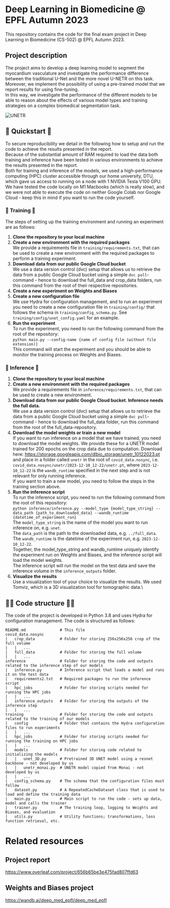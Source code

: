 # Deep Learning in Biomedicine @ EPFL Autumn 2023
This repository contains the code for the final exam project in Deep Learning in Biomedicine (CS-502) @ EPFL Autumn 2023.

## Project description
The project aims to develop a deep learning model to segment the myocardium vasculature and investigate the performance difference between the traditional U-Net and the more novel U-NETR on this task. Moreover, we implement the possibility of using a pre-trained model that we report results for using fine-tuning.\
In this way, we investigate the performance of the different models to be able to reason about the effects of various model types and training strategies on a complex biomedical segmentation task.

![UNETR]([https://media.giphy.com/media/vFKqnCdLPNOKc/giphy.gif](https://github.com/JohanKnarreborg/DEEP_BIOMED/blob/main/UNETR_output.gif?raw=true))

## 🚀 Quickstart 🚀
To secure reproducibility we detail in the following how to setup and run the code to achieve the results presented in the report.\
Because of the substantial amount of RAM required to load the data both training and inference have been tested in various environments to achieve the results presented in the report.\
Both for training and inference of the models, we used a high-performance computing (HPC) cluster accessible through our home university, DTU, which gave us access to running on a node with 1 NVIDIA Tesla V100 GPU.\
We have tested the code locally on M1 Macbooks (which is really slow), and we were not able to execute the code on neither Google Colab nor Google Cloud - keep this in mind if you want to run the code yourself.
### 🚂 Training 🚂
The steps of setting up the training environment and running an experiment are as follows:
1. **Clone the repository to your local machine**
2. **Create a new environment with the required packages**\
    We provide a requirements file in `training/requirements.txt`, that can be used to create a new environment with the required packages to perform a training experiment.
3. **Download data from our public Google Cloud bucket**\
    We use a data version control (dvc) setup that allows us to retrieve the data from a public Google Cloud bucket using a simple `dvc pull`-command - hence to download the full_data and crop_data folders, run this command from the root of their respective repositories.
4. **Create a new experiment on Weights and Biases**
5. **Create a new configuration file**\
    We use Hydra for configuration management, and to run an experiment you need to create a new configuration file in `training/config/` that follows the schema in `training/config_schema.py`. See `training/config/unet_config.yaml` for an example.
6. **Run the experiment**\
    To run the experiment, you need to run the following command from the root of the repository:\
    `python main.py --config-name {name of config file (without file extension)}`\
    This command will start the experiment and you should be able to monitor the training process on Weights and Biases.

### 🧠 Inference 🧠
1. **Clone the repository to your local machine**
2. **Create a new environment with the required packages**\
    We provide a requirements file in `inference/requirements.txt`, that can be used to create a new environment.
3. **Download data from our public Google Cloud bucket. Inference needs the full data.**\
    We use a data version control (dvc) setup that allows us to retrieve the data from a public Google Cloud bucket using a simple `dvc pull`-command - hence to download the full_data folder, run this command from the root of the full_data-repository.
4. **Download the model weights or train a new model**\
    If you want to run inference on a model that we have trained, you need to download the model weights. We provide these for a UNETR model trained for 200 epochs on the crop data due to computation. Download here: https://storage.googleapis.com/dlbio_storage/unetr_10122023.pt and place in a folder called `unetr` in the root of `covid_data.nosync`, i.e. `covid_data.nosync/unetr/2023-12-10_12-22/unetr.pt`, where `2023-12-10_12-22` is the `wandb_runtime` specified in the next step and is not relevant for only running inference.\
    If you want to train a new model, you need to follow the steps in the training section above.
5. **Run the inference script**\
    To run the inference script, you need to run the following command from the root of this repository:\
    `python inference/inference.py --model_type {model_type_string} --data_path {path_to_downloaded_data} --wandb_runtime {datetime_of_experiment_run}`\
    The `model_type_string` is the name of the model you want to run inference on, e.g. `unet`.\
    The `data_path` is the path to the downloaded data, e.g. `../full_data`.\
    The `wandb_runtime` is the datetime of the experiment run, e.g. `2023-12-10_12-22`.\
    Together, the model_type_string and wandb_runtime uniquely identify the experiment run on Weights and Biases, and the inference script will load the model weights.\
    The inference script will run the model on the test data and save the inference volume in the `inference_outputs` folder.
6. **Visualize the results**\
    Use a visualization tool of your choice to visualize the results. We used Tomviz, which is a 3D visualization tool for tomographic data.\

## 👨‍💻 Code structure 👩‍💻
The code of the project is developed in Python 3.8 and uses Hydra for configuration management. The code is structured as follows:
    
```
README.md               # This file
covid_data.nosync
|   crop_data           # Folder for storing 256x256x256 crop of the full volume
|   |   ...
|   full_data           # Folder for storing the full volume
|   |   ...
inference               # Folder for storing the code and outputs related to the inference step of our models
|   inference.py        # Inference script that loads a model and runs it on the test data
|   requirements2.txt   # Required packages to run the inference script
|   hpc_jobs            # Folder for storing scripts needed for running the HPC jobs
|   |   ...
|   inference_outputs   # Folder for storing the outputs of the inference step
|   |   ...
training                # Folder for storing the code and outputs related to the training of our models
|   config              # Folder that contains the Hydra configuration files to run experiments
|   |   ...
|   hpc_jobs            # Folder for storing scripts needed for running the training on HPC jobs
|   |   ...
|   models              # Folder for storing code related to initializing the models
|   |   unet_3D.py      # Pretrained 3D UNET model using a resnet backbone - not developed by us
|   |   unetr_monai.py  # UNETR model copied from Monai - not developed by us
|   |   ...
|   config_schema.py    # The schema that the configuration files must follow
|   dataset.py          # A RepeatedCacheDataset class that is used to load and define the training data
|   main.py             # Main script to run the code - sets up data, model and calls the trainer
|   trainer.py          # The training loop, logging to Weights and Biases, and evaluation
|   utils.py            # Utility functions; transformations, loss function retrieval, etc.
```

# Related resources
## Project report
https://www.overleaf.com/project/656b65be3e475fad807ffd63 

## Weights and Biases project
https://wandb.ai/deep_med_epfl/deep_med_epfl
